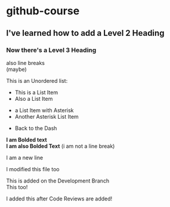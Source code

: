 # github-course

## I've learned how to add a Level 2 Heading

### Now there's a Level 3 Heading

also line breaks  
(maybe)

This is an Unordered list:
- This is a List Item
- Also a List Item
* a List Item with Asterisk
* Another Asterisk List Item
- Back to the Dash

**I am Bolded text**  
__I am also Bolded Text__
(i am not a line break)  


I am a new line

I modified this file too

  This is added on the Development Branch  
  This too!

  I added this after Code Reviews are added!
